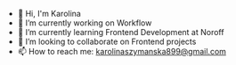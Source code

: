 - 👋 Hi, I'm Karolina
- 🔭 I’m currently working on Workflow
- 🌱 I’m currently learning Frontend Development at Noroff
- 👀 I’m looking to collaborate on Frontend projects
- 📫 How to reach me: karolinaszymanska899@gmail.com
